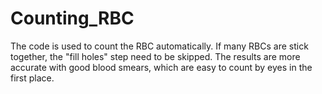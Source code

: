 # Counting_RBC
The code is used to count the RBC automatically. 
If many RBCs are stick together, the "fill holes" step need to be skipped. 
The results are more accurate with good blood smears, which are easy to count by eyes in the first place.

